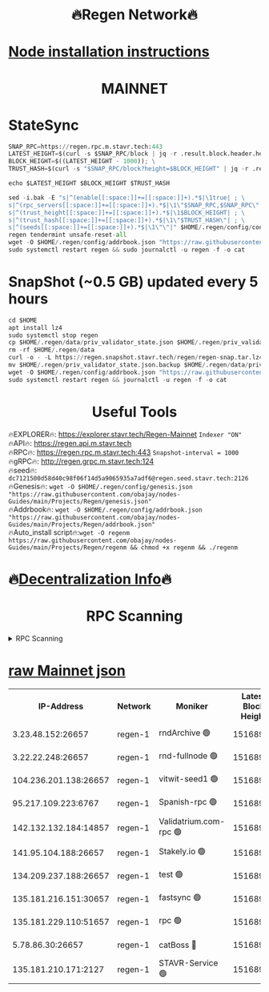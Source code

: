 <h1 align="center"> 🔥Regen Network🔥</h1>

[Node installation instructions](https://github.com/obajay/nodes-Guides/tree/main/Projects/Regen)
=
<h1 align="center"> MAINNET</h1>

# StateSync
```python
SNAP_RPC=https://regen.rpc.m.stavr.tech:443
LATEST_HEIGHT=$(curl -s $SNAP_RPC/block | jq -r .result.block.header.height); \
BLOCK_HEIGHT=$((LATEST_HEIGHT - 1000)); \
TRUST_HASH=$(curl -s "$SNAP_RPC/block?height=$BLOCK_HEIGHT" | jq -r .result.block_id.hash)

echo $LATEST_HEIGHT $BLOCK_HEIGHT $TRUST_HASH

sed -i.bak -E "s|^(enable[[:space:]]+=[[:space:]]+).*$|\1true| ; \
s|^(rpc_servers[[:space:]]+=[[:space:]]+).*$|\1\"$SNAP_RPC,$SNAP_RPC\"| ; \
s|^(trust_height[[:space:]]+=[[:space:]]+).*$|\1$BLOCK_HEIGHT| ; \
s|^(trust_hash[[:space:]]+=[[:space:]]+).*$|\1\"$TRUST_HASH\"| ; \
s|^(seeds[[:space:]]+=[[:space:]]+).*$|\1\"\"|" $HOME/.regen/config/config.toml
regen tendermint unsafe-reset-all
wget -O $HOME/.regen/config/addrbook.json "https://raw.githubusercontent.com/obajay/nodes-Guides/main/Projects/Regen/addrbook.json"
sudo systemctl restart regen && sudo journalctl -u regen -f -o cat
```
# SnapShot (~0.5 GB) updated every 5 hours
```python
cd $HOME
apt install lz4
sudo systemctl stop regen
cp $HOME/.regen/data/priv_validator_state.json $HOME/.regen/priv_validator_state.json.backup
rm -rf $HOME/.regen/data
curl -o - -L https://regen.snapshot.stavr.tech/regen/regen-snap.tar.lz4 | lz4 -c -d - | tar -x -C $HOME/.regen --strip-components 2
mv $HOME/.regen/priv_validator_state.json.backup $HOME/.regen/data/priv_validator_state.json
wget -O $HOME/.regen/config/addrbook.json "https://raw.githubusercontent.com/obajay/nodes-Guides/main/Projects/Regen/addrbook.json"
sudo systemctl restart regen && journalctl -u regen -f -o cat
```

 <h1 align="center"> Useful Tools</h1>

🔥EXPLORER🔥:     https://explorer.stavr.tech/Regen-Mainnet        `Indexer "ON"` \
🔥API🔥:          https://regen.api.m.stavr.tech \
🔥RPC🔥:          https://regen.rpc.m.stavr.tech:443              `Snapshot-interval = 1000` \
🔥gRPC🔥:         http://regen.grpc.m.stavr.tech:124 \
🔥seed🔥:      `dc7121500d58d40c98f06f14d5a9065935a7adf6@regen.seed.stavr.tech:2126` \
🔥Genesis🔥:   `wget -O $HOME/.regen/config/genesis.json "https://raw.githubusercontent.com/obajay/nodes-Guides/main/Projects/Regen/genesis.json"` \
🔥Addrbook🔥:  `wget -O $HOME/.regen/config/addrbook.json "https://raw.githubusercontent.com/obajay/nodes-Guides/main/Projects/Regen/addrbook.json"` \
🔥Auto_install script🔥:`wget -O regenm https://raw.githubusercontent.com/obajay/nodes-Guides/main/Projects/Regen/regenm && chmod +x regenm && ./regenm`

🔥[Decentralization Info](https://github.com/obajay/StateSync-snapshots/tree/main/Projects/Regen/Decentralization)🔥
=
<h1 align="center"> RPC Scanning</h1>

<details>
<summary>RPC Scanning</summary>

<h2 align="center"> We scan nodes in real time every 4 hours. And we provide the final result of RPC endpoints.
We cannot influence the operation of these nodes in any way. </h2>


```python
If Voting Power is higher than 0 --> then the Node is a validator of the network and may be subject to attack and be a potential threat to the chain.
```
```python
We marked such validators with a red symbol
```

</details>

[raw Mainnet json](https://rpc-check.regenm.stavr.tech/regenm/rpc-regenm-result.json)
=


<table><tr><th>IP-Address</th><th>Network</th><th>Moniker</th><th>Latest Block Height</th><th>Earliest Block Height</th><th>Catching Up</th><th>Tx Index</th><th>Voting Power</th><th>Scan Time</th></tr><tr><td>3.23.48.152:26657</td><td>regen-1</td><td>rndArchive 🟢</td><td>15168914</td><td>1</td><td>False</td><td>on</td><td>0</td><td>2024-03-17T23:02:33.808986210UTC</td></tr><tr><td>3.22.22.248:26657</td><td>regen-1</td><td>rnd-fullnode 🟢</td><td>15168913</td><td>4134001</td><td>False</td><td>on</td><td>0</td><td>2024-03-17T23:02:25.001590067UTC</td></tr><tr><td>104.236.201.138:26657</td><td>regen-1</td><td>vitwit-seed1 🟢</td><td>15168900</td><td>8943001</td><td>False</td><td>on</td><td>0</td><td>2024-03-17T23:01:10.764397459UTC</td></tr><tr><td>95.217.109.223:6767</td><td>regen-1</td><td>Spanish-rpc 🟢</td><td>15168925</td><td>10068001</td><td>False</td><td>on</td><td>0</td><td>2024-03-17T23:03:35.192995718UTC</td></tr><tr><td>142.132.132.184:14857</td><td>regen-1</td><td>Validatrium.com-rpc 🟢</td><td>15168926</td><td>11175001</td><td>False</td><td>on</td><td>0</td><td>2024-03-17T23:03:41.528295990UTC</td></tr><tr><td>141.95.104.188:26657</td><td>regen-1</td><td>Stakely.io 🟢</td><td>15168910</td><td>13442501</td><td>False</td><td>on</td><td>0</td><td>2024-03-17T23:02:09.864075425UTC</td></tr><tr><td>134.209.237.188:26657</td><td>regen-1</td><td>test 🟢</td><td>15168932</td><td>13992001</td><td>False</td><td>on</td><td>0</td><td>2024-03-17T23:04:17.302246800UTC</td></tr><tr><td>135.181.216.151:30657</td><td>regen-1</td><td>fastsync 🟢</td><td>15168918</td><td>14457001</td><td>False</td><td>off</td><td>0</td><td>2024-03-17T23:02:53.539394229UTC</td></tr><tr><td>135.181.229.110:51657</td><td>regen-1</td><td>rpc 🟢</td><td>15168909</td><td>14844001</td><td>False</td><td>on</td><td>0</td><td>2024-03-17T23:02:01.433920468UTC</td></tr><tr><td>5.78.86.30:26657</td><td>regen-1</td><td>catBoss 🔴</td><td>15168936</td><td>15111001</td><td>False</td><td>on</td><td>9014324916</td><td>2024-03-17T23:04:43.518990521UTC</td></tr><tr><td>135.181.210.171:2127</td><td>regen-1</td><td>STAVR-Service 🟢</td><td>15168938</td><td>15168001</td><td>False</td><td>on</td><td>0</td><td>2024-03-17T23:04:58.108103263UTC</td></tr></table>